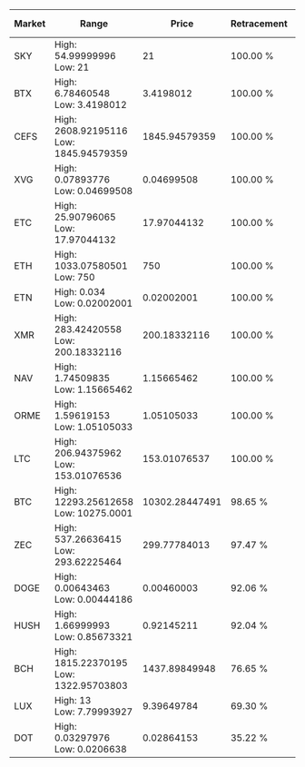 | Market | Range | Price| Retracement | Doubles to 50% |
| --- | --- | --- | --- | --- |
| SKY | High: 54.99999996<br />Low: 21 | 21 | 100.00 % | 1.81 |
| BTX | High: 6.78460548<br />Low: 3.4198012 | 3.4198012 | 100.00 % | 1.49 |
| CEFS | High: 2608.92195116<br />Low: 1845.94579359 | 1845.94579359 | 100.00 % | 1.21 |
| XVG | High: 0.07893776<br />Low: 0.04699508 | 0.04699508 | 100.00 % | 1.34 |
| ETC | High: 25.90796065<br />Low: 17.97044132 | 17.97044132 | 100.00 % | 1.22 |
| ETH | High: 1033.07580501<br />Low: 750 | 750 | 100.00 % | 1.19 |
| ETN | High: 0.034<br />Low: 0.02002001 | 0.02002001 | 100.00 % | 1.35 |
| XMR | High: 283.42420558<br />Low: 200.18332116 | 200.18332116 | 100.00 % | 1.21 |
| NAV | High: 1.74509835<br />Low: 1.15665462 | 1.15665462 | 100.00 % | 1.25 |
| ORME | High: 1.59619153<br />Low: 1.05105033 | 1.05105033 | 100.00 % | 1.26 |
| LTC | High: 206.94375962<br />Low: 153.01076536 | 153.01076537 | 100.00 % | 1.18 |
| BTC | High: 12293.25612658<br />Low: 10275.0001 | 10302.28447491 | 98.65 % | 1.10 |
| ZEC | High: 537.26636415<br />Low: 293.62225464 | 299.77784013 | 97.47 % | 1.39 |
| DOGE | High: 0.00643463<br />Low: 0.00444186 | 0.00460003 | 92.06 % | 1.18 |
| HUSH | High: 1.66999993<br />Low: 0.85673321 | 0.92145211 | 92.04 % | 1.37 |
| BCH | High: 1815.22370195<br />Low: 1322.95703803 | 1437.89849948 | 76.65 % | 1.09 |
| LUX | High: 13<br />Low: 7.79993927 | 9.39649784 | 69.30 % | 1.11 |
| DOT | High: 0.03297976<br />Low: 0.0206638 | 0.02864153 | 35.22 % | 0.00 |
